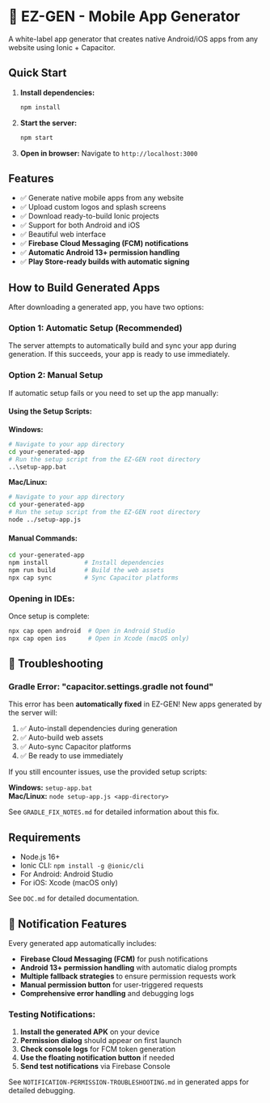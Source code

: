 # 🚀 EZ-GEN - Mobile App Generator

A white-label app generator that creates native Android/iOS apps from any website using Ionic + Capacitor.

## Quick Start

1. **Install dependencies:**
   ```bash
   npm install
   ```

2. **Start the server:**
   ```bash
   npm start
   ```

3. **Open in browser:**
   Navigate to `http://localhost:3000`

## Features

- ✅ Generate native mobile apps from any website
- ✅ Upload custom logos and splash screens
- ✅ Download ready-to-build Ionic projects
- ✅ Support for both Android and iOS
- ✅ Beautiful web interface
- ✅ **Firebase Cloud Messaging (FCM) notifications**
- ✅ **Automatic Android 13+ permission handling**
- ✅ **Play Store-ready builds with automatic signing**

## How to Build Generated Apps

After downloading a generated app, you have two options:

### Option 1: Automatic Setup (Recommended)

The server attempts to automatically build and sync your app during generation. If this succeeds, your app is ready to use immediately.

### Option 2: Manual Setup

If automatic setup fails or you need to set up the app manually:

#### Using the Setup Scripts:

**Windows:**
```bash
# Navigate to your app directory
cd your-generated-app
# Run the setup script from the EZ-GEN root directory
..\setup-app.bat
```

**Mac/Linux:**
```bash
# Navigate to your app directory
cd your-generated-app
# Run the setup script from the EZ-GEN root directory
node ../setup-app.js
```

#### Manual Commands:

```bash
cd your-generated-app
npm install          # Install dependencies
npm run build        # Build the web assets
npx cap sync         # Sync Capacitor platforms
```

### Opening in IDEs:

Once setup is complete:

```bash
npx cap open android  # Open in Android Studio
npx cap open ios      # Open in Xcode (macOS only)
```

## 🔧 Troubleshooting

### Gradle Error: "capacitor.settings.gradle not found"

This error has been **automatically fixed** in EZ-GEN! New apps generated by the server will:

1. ✅ Auto-install dependencies during generation
2. ✅ Auto-build web assets 
3. ✅ Auto-sync Capacitor platforms
4. ✅ Be ready to use immediately

If you still encounter issues, use the provided setup scripts:

**Windows:** `setup-app.bat`  
**Mac/Linux:** `node setup-app.js <app-directory>`

See `GRADLE_FIX_NOTES.md` for detailed information about this fix.

## Requirements

- Node.js 16+
- Ionic CLI: `npm install -g @ionic/cli`
- For Android: Android Studio
- For iOS: Xcode (macOS only)

See `DOC.md` for detailed documentation.

## 🔔 Notification Features

Every generated app automatically includes:

- **Firebase Cloud Messaging (FCM)** for push notifications
- **Android 13+ permission handling** with automatic dialog prompts
- **Multiple fallback strategies** to ensure permission requests work
- **Manual permission button** for user-triggered requests
- **Comprehensive error handling** and debugging logs

### Testing Notifications:

1. **Install the generated APK** on your device
2. **Permission dialog** should appear on first launch
3. **Check console logs** for FCM token generation
4. **Use the floating notification button** if needed
5. **Send test notifications** via Firebase Console

See `NOTIFICATION-PERMISSION-TROUBLESHOOTING.md` in generated apps for detailed debugging.